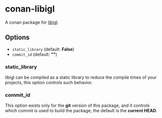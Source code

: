 # conan-libigl

A conan package for [libigl](https://libigl.github.io/).

## Options

- `static_library` (default: **False**)
- `commit_id` (default: **""**)

### static_library

libigl can be compiled as a static library to reduce the compile times of your projects,
this option controls such behavior.

### commit_id

This option exists only for the **git** version of this package, and it
controls which commit is used to build the package; the default is the
**current HEAD**.
